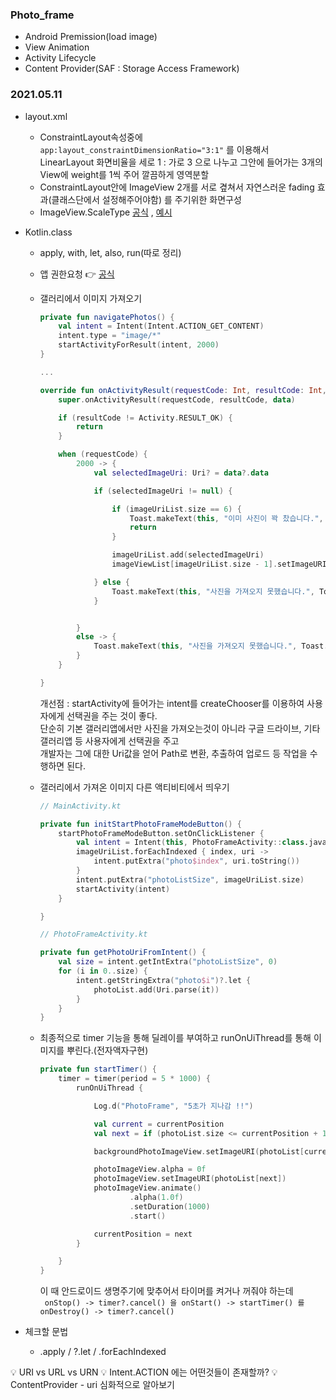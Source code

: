 ### Photo_frame

+ Android Premission(load image)
+ View Animation
+ Activity Lifecycle
+ Content Provider(SAF : Storage Access Framework)

### 2021.05.11

+ layout.xml
  - ConstraintLayout속성중에 ```app:layout_constraintDimensionRatio="3:1"``` 를 이용해서  
    LinearLayout 화면비율을 세로 1 : 가로 3 으로 나누고 그안에 들어가는 3개의 View에 weight를 1씩 주어 깔끔하게 영역분할
  - ConstraintLayout안에 ImageView 2개를 서로 곂쳐서 자연스러운 fading 효과(클래스단에서 설정해주어야함) 를 주기위한 화면구성
  - ImageView.ScaleType [공식](https://developer.android.com/reference/android/widget/ImageView.ScaleType) , [예시](https://parkho79.tistory.com/71)

+ Kotlin.class
  - apply, with, let, also, run(따로 정리)
  - 앱 권한요청 👉 [공식](https://developer.android.com/training/permissions/requesting?hl=ko)
  - 갤러리에서 이미지 가져오기
    ```KOTLIN
    private fun navigatePhotos() {
        val intent = Intent(Intent.ACTION_GET_CONTENT)
        intent.type = "image/*"
        startActivityForResult(intent, 2000)
    }
    
    ...

    override fun onActivityResult(requestCode: Int, resultCode: Int, data: Intent?) {
        super.onActivityResult(requestCode, resultCode, data)

        if (resultCode != Activity.RESULT_OK) {
            return
        }

        when (requestCode) {
            2000 -> {
                val selectedImageUri: Uri? = data?.data

                if (selectedImageUri != null) {

                    if (imageUriList.size == 6) {
                        Toast.makeText(this, "이미 사진이 꽉 찼습니다.", Toast.LENGTH_SHORT).show()
                        return
                    }

                    imageUriList.add(selectedImageUri)
                    imageViewList[imageUriList.size - 1].setImageURI(selectedImageUri)

                } else {
                    Toast.makeText(this, "사진을 가져오지 못했습니다.", Toast.LENGTH_SHORT).show()
                }


            }
            else -> {
                Toast.makeText(this, "사진을 가져오지 못했습니다.", Toast.LENGTH_SHORT).show()
            }
        }

    }
    ```
     개선점 : startActivity에 들어가는 intent를 createChooser를 이용하여 사용자에게 선택권을 주는 것이 좋다.  
     단순히 기본 갤러리앱에서만 사진을 가져오는것이 아니라 구글 드라이브, 기타 갤러리앱 등 사용자에게 선택권을 주고  
     개발자는 그에 대한 Uri값을 얻어 Path로 변환, 추출하여 업로드 등 작업을 수행하면 된다.
     
  - 갤러리에서 가져온 이미지 다른 액티비티에서 띄우기
    ```KOTLIN
    // MainActivity.kt
    
    private fun initStartPhotoFrameModeButton() {
        startPhotoFrameModeButton.setOnClickListener {
            val intent = Intent(this, PhotoFrameActivity::class.java)
            imageUriList.forEachIndexed { index, uri ->
                intent.putExtra("photo$index", uri.toString())
            }
            intent.putExtra("photoListSize", imageUriList.size)
            startActivity(intent)
        }

    }
    
    // PhotoFrameActivity.kt
    
    private fun getPhotoUriFromIntent() {
        val size = intent.getIntExtra("photoListSize", 0)
        for (i in 0..size) {
            intent.getStringExtra("photo$i")?.let {
                photoList.add(Uri.parse(it))
            }
        }
    }
    ```
  - 최종적으로 timer 기능을 통해 딜레이를 부여하고 runOnUiThread를 통해 이미지를 뿌린다.(전자액자구현)
    ```KOTLIN
    private fun startTimer() {
        timer = timer(period = 5 * 1000) {
            runOnUiThread {

                Log.d("PhotoFrame", "5초가 지나감 !!")

                val current = currentPosition
                val next = if (photoList.size <= currentPosition + 1) 0 else currentPosition + 1

                backgroundPhotoImageView.setImageURI(photoList[current])

                photoImageView.alpha = 0f
                photoImageView.setImageURI(photoList[next])
                photoImageView.animate()
                        .alpha(1.0f)
                        .setDuration(1000)
                        .start()

                currentPosition = next
            }

        }
    }
    ```
    이 때 안드로이드 생명주기에 맞추어서 타이머를 켜거나 꺼줘야 하는데  
    ``` onStop() -> timer?.cancel() 을 onStart() -> startTimer() 를 onDestroy() -> timer?.cancel()```

+ 체크할 문법
  - .apply / ?.let / .forEachIndexed


💡 URI vs URL vs URN
💡 Intent.ACTION 에는 어떤것들이 존재할까?
💡 ContentProvider - uri 심화적으로 알아보기
